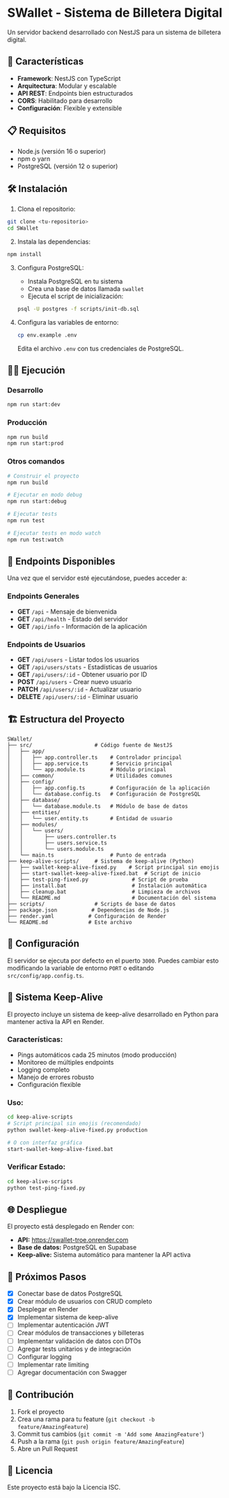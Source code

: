 # SWallet - Sistema de Billetera Digital

Un servidor backend desarrollado con NestJS para un sistema de billetera digital.

## 🚀 Características

- **Framework**: NestJS con TypeScript
- **Arquitectura**: Modular y escalable
- **API REST**: Endpoints bien estructurados
- **CORS**: Habilitado para desarrollo
- **Configuración**: Flexible y extensible

## 📋 Requisitos

- Node.js (versión 16 o superior)
- npm o yarn
- PostgreSQL (versión 12 o superior)

## 🛠️ Instalación

1. Clona el repositorio:
```bash
git clone <tu-repositorio>
cd SWallet
```

2. Instala las dependencias:
```bash
npm install
```

3. Configura PostgreSQL:
   - Instala PostgreSQL en tu sistema
   - Crea una base de datos llamada `swallet`
   - Ejecuta el script de inicialización:
   ```bash
   psql -U postgres -f scripts/init-db.sql
   ```

4. Configura las variables de entorno:
   ```bash
   cp env.example .env
   ```
   Edita el archivo `.env` con tus credenciales de PostgreSQL.

## 🏃‍♂️ Ejecución

### Desarrollo
```bash
npm run start:dev
```

### Producción
```bash
npm run build
npm run start:prod
```

### Otros comandos
```bash
# Construir el proyecto
npm run build

# Ejecutar en modo debug
npm run start:debug

# Ejecutar tests
npm run test

# Ejecutar tests en modo watch
npm run test:watch
```

## 📡 Endpoints Disponibles

Una vez que el servidor esté ejecutándose, puedes acceder a:

### Endpoints Generales
- **GET** `/api` - Mensaje de bienvenida
- **GET** `/api/health` - Estado del servidor
- **GET** `/api/info` - Información de la aplicación

### Endpoints de Usuarios
- **GET** `/api/users` - Listar todos los usuarios
- **GET** `/api/users/stats` - Estadísticas de usuarios
- **GET** `/api/users/:id` - Obtener usuario por ID
- **POST** `/api/users` - Crear nuevo usuario
- **PATCH** `/api/users/:id` - Actualizar usuario
- **DELETE** `/api/users/:id` - Eliminar usuario

## 🏗️ Estructura del Proyecto

```
SWallet/
├── src/                    # Código fuente de NestJS
│   ├── app/
│   │   ├── app.controller.ts    # Controlador principal
│   │   ├── app.service.ts       # Servicio principal
│   │   └── app.module.ts        # Módulo principal
│   ├── common/                  # Utilidades comunes
│   ├── config/
│   │   ├── app.config.ts        # Configuración de la aplicación
│   │   └── database.config.ts   # Configuración de PostgreSQL
│   ├── database/
│   │   └── database.module.ts   # Módulo de base de datos
│   ├── entities/
│   │   └── user.entity.ts       # Entidad de usuario
│   ├── modules/
│   │   └── users/
│   │       ├── users.controller.ts
│   │       ├── users.service.ts
│   │       └── users.module.ts
│   └── main.ts                  # Punto de entrada
├── keep-alive-scripts/     # Sistema de keep-alive (Python)
│   ├── swallet-keep-alive-fixed.py    # Script principal sin emojis
│   ├── start-swallet-keep-alive-fixed.bat  # Script de inicio
│   ├── test-ping-fixed.py              # Script de prueba
│   ├── install.bat                     # Instalación automática
│   ├── cleanup.bat                     # Limpieza de archivos
│   └── README.md                       # Documentación del sistema
├── scripts/                # Scripts de base de datos
├── package.json           # Dependencias de Node.js
├── render.yaml           # Configuración de Render
└── README.md             # Este archivo
```

## 🔧 Configuración

El servidor se ejecuta por defecto en el puerto `3000`. Puedes cambiar esto modificando la variable de entorno `PORT` o editando `src/config/app.config.ts`.

## 🚀 Sistema Keep-Alive

El proyecto incluye un sistema de keep-alive desarrollado en Python para mantener activa la API en Render.

### Características:
- Pings automáticos cada 25 minutos (modo producción)
- Monitoreo de múltiples endpoints
- Logging completo
- Manejo de errores robusto
- Configuración flexible

### Uso:
```bash
cd keep-alive-scripts
# Script principal sin emojis (recomendado)
python swallet-keep-alive-fixed.py production

# O con interfaz gráfica
start-swallet-keep-alive-fixed.bat
```

### Verificar Estado:
```bash
cd keep-alive-scripts
python test-ping-fixed.py
```

## 🌐 Despliegue

El proyecto está desplegado en Render con:
- **API:** https://swallet-troe.onrender.com
- **Base de datos:** PostgreSQL en Supabase
- **Keep-alive:** Sistema automático para mantener la API activa

## 📝 Próximos Pasos

- [x] Conectar base de datos PostgreSQL
- [x] Crear módulo de usuarios con CRUD completo
- [x] Desplegar en Render
- [x] Implementar sistema de keep-alive
- [ ] Implementar autenticación JWT
- [ ] Crear módulos de transacciones y billeteras
- [ ] Implementar validación de datos con DTOs
- [ ] Agregar tests unitarios y de integración
- [ ] Configurar logging
- [ ] Implementar rate limiting
- [ ] Agregar documentación con Swagger

## 🤝 Contribución

1. Fork el proyecto
2. Crea una rama para tu feature (`git checkout -b feature/AmazingFeature`)
3. Commit tus cambios (`git commit -m 'Add some AmazingFeature'`)
4. Push a la rama (`git push origin feature/AmazingFeature`)
5. Abre un Pull Request

## 📄 Licencia

Este proyecto está bajo la Licencia ISC.
